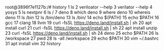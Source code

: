 root@3896f7e1127b:/# history
    1  ls
    2  veriloator --help
    3  verilator --help
    4  yosys
    5  ls nextpnr
    6  ls /
    7  deno
    8  which deno
    9  where deno
   10  whereis deno
   11  ls /bin
   12  ls /bin/deno
   13  ls /bin/
   14  echo $(PATH)
   15  echo $PATH
   16  gcc
   17  clang
   18  llvm
   19  curl -fsSL https://deno.land/install.sh | sh
   20  apt install curl
   21  curl -fsSL https://deno.land/install.sh | sh
   22  apt install unzip 
   23  curl -fsSL https://deno.land/install.sh | sh
   24  deno
   25  echo $PATH
   26  ls /workspace
   27  pwd
   28  ls -all /workspace
   29  echo $PATH
   30  vim ~/.bashrc
   31  apt install vim
   32  history